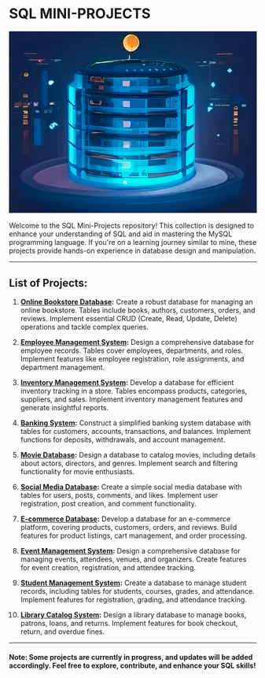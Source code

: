 
# SQL MINI-PROJECTS

![sql.png](https://github.com/LoqmanSamani/SQL_MiniProjects/blob/systembiology/project_1/sql.png)

Welcome to the SQL Mini-Projects repository! This collection is designed to enhance your understanding of SQL and aid in mastering the MySQL programming language. If you're on a learning journey similar to mine, these projects provide hands-on experience in database design and manipulation.

---

## List of Projects:

1. **[Online Bookstore Database](https://github.com/LoqmanSamani/SQL_MiniProjects/tree/systembiology/project_1):**
   Create a robust database for managing an online bookstore. Tables include books, authors, customers, orders, and reviews. Implement essential CRUD (Create, Read, Update, Delete) operations and tackle complex queries.

2. **[Employee Management System](https://github.com/LoqmanSamani/SQL_MiniProjects/tree/systembiology/project_2):**
   Design a comprehensive database for employee records. Tables cover employees, departments, and roles. Implement features like employee registration, role assignments, and department management.

3. **[Inventory Management System](https://github.com/LoqmanSamani/SQL_MiniProjects/tree/systembiology/project_3):**
   Develop a database for efficient inventory tracking in a store. Tables encompass products, categories, suppliers, and sales. Implement inventory management features and generate insightful reports.

4. **[Banking System](https://github.com/LoqmanSamani/SQL_MiniProjects/tree/systembiology/project_4):**
   Construct a simplified banking system database with tables for customers, accounts, transactions, and balances. Implement functions for deposits, withdrawals, and account management.

5. **[Movie Database](https://github.com/LoqmanSamani/SQL_MiniProjects/tree/systembiology/project_5):**
   Design a database to catalog movies, including details about actors, directors, and genres. Implement search and filtering functionality for movie enthusiasts.

6. **[Social Media Database](https://github.com/LoqmanSamani/SQL_MiniProjects/tree/systembiology/project_6):**
   Create a simple social media database with tables for users, posts, comments, and likes. Implement user registration, post creation, and comment functionality.

7. **[E-commerce Database](https://github.com/LoqmanSamani/SQL_MiniProjects/tree/systembiology/project_7):**
   Develop a database for an e-commerce platform, covering products, customers, orders, and reviews. Build features for product listings, cart management, and order processing.

8. **[Event Management System](https://github.com/LoqmanSamani/SQL_MiniProjects/tree/systembiology/project_8):**
   Design a comprehensive database for managing events, attendees, venues, and organizers. Create features for event creation, registration, and attendee tracking.

9. **[Student Management System](https://github.com/LoqmanSamani/SQL_MiniProjects/tree/systembiology/project_9):**
   Create a database to manage student records, including tables for students, courses, grades, and attendance. Implement features for registration, grading, and attendance tracking.

10. **[Library Catalog System](https://github.com/LoqmanSamani/SQL_MiniProjects/tree/systembiology/project_10):**
    Design a library database to manage books, patrons, loans, and returns. Implement features for book checkout, return, and overdue fines.

---

#### Note: Some projects are currently in progress, and updates will be added accordingly. Feel free to explore, contribute, and enhance your SQL skills!